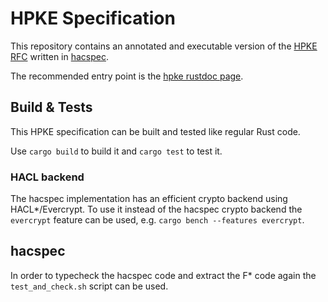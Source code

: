 # HPKE Specification

This repository contains an annotated and executable version of the [HPKE RFC]
written in [hacspec].

The recommended entry point is the [hpke rustdoc page].

## Build & Tests
This HPKE specification can be built and tested like regular Rust code.

Use `cargo build` to build it and `cargo test` to test it.

### HACL backend
The hacspec implementation has an efficient crypto backend using HACL*/Evercrypt.
To use it instead of the hacspec crypto backend the `evercrypt` feature can be used,
e.g. `cargo bench --features evercrypt`.

## hacspec
In order to typecheck the hacspec code and extract the F* code again the `test_and_check.sh`
script can be used.

[HPKE RFC]: https://datatracker.ietf.org/doc/draft-irtf-cfrg-hpke/
[hacspec]: https://hacspec.org
[hpke rustdoc page]: https://tech.cryspen.com/hpke-spec

